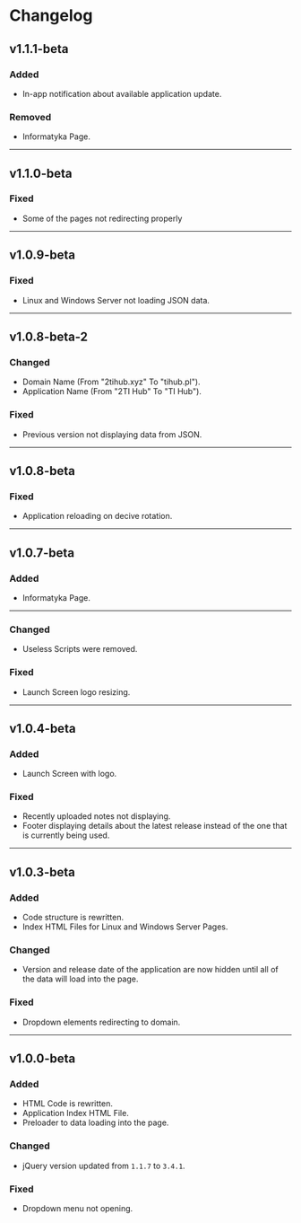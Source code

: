 # Changelog

## v1.1.1-beta
### Added
- In-app notification about available application update.
### Removed
- Informatyka Page.

<hr>

## v1.1.0-beta
### Fixed
- Some of the pages not redirecting properly

<hr>

## v1.0.9-beta
### Fixed
- Linux and Windows Server not loading JSON data.

<hr>

## v1.0.8-beta-2
### Changed
- Domain Name (From "2tihub.xyz" To "tihub.pl").
- Application Name (From "2TI Hub" To "TI Hub").
### Fixed
- Previous version not displaying data from JSON.

<hr>

## v1.0.8-beta
### Fixed
- Application reloading on decive rotation.

<hr>

## v1.0.7-beta
### Added
- Informatyka Page.

<hr>

### Changed
- Useless Scripts were removed.
### Fixed
- Launch Screen logo resizing.

<hr>

## v1.0.4-beta
### Added
- Launch Screen with logo.
### Fixed
- Recently uploaded notes not displaying.
- Footer displaying details about the latest release instead of the one that is currently being used.

<hr>

## v1.0.3-beta
### Added
- Code structure is rewritten.
- Index HTML Files for Linux and Windows Server Pages.
### Changed
- Version and release date of the application are now hidden until all of the data will load into the page.
### Fixed
- Dropdown elements redirecting to domain.

<hr>

## v1.0.0-beta
### Added
- HTML Code is rewritten.
- Application Index HTML File.
- Preloader to data loading into the page.
### Changed
- jQuery version updated from `1.1.7` to `3.4.1`.
### Fixed
- Dropdown menu not opening.
